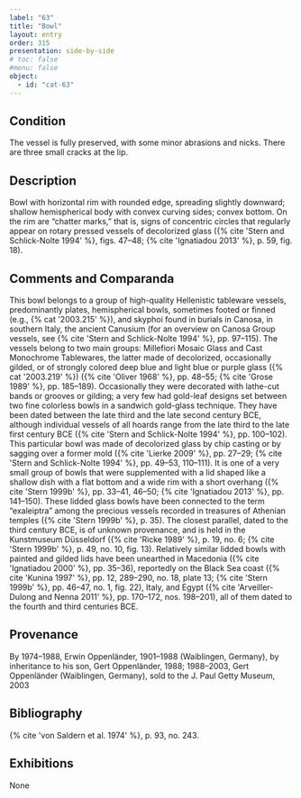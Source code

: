 ```yaml
---
label: "63"
title: "Bowl"
layout: entry
order: 315
presentation: side-by-side
# toc: false
#menu: false 
object:
  - id: "cat-63"
---
```


## Condition

The vessel is fully preserved, with some minor abrasions and nicks. There are three small cracks at the lip.

## Description

Bowl with horizontal rim with rounded edge, spreading slightly downward; shallow hemispherical body with convex curving sides; convex bottom. On the rim are “chatter marks,” that is, signs of concentric circles that regularly appear on rotary pressed vessels of decolorized glass ({% cite 'Stern and Schlick-Nolte 1994' %}, figs. 47–48; {% cite 'Ignatiadou 2013' %}, p. 59, fig. 18).

## Comments and Comparanda

This bowl belongs to a group of high-quality Hellenistic tableware vessels, predominantly plates, hemispherical bowls, sometimes footed or finned (e.g., {% cat '2003.215' %}), and skyphoi found in burials in Canosa, in southern Italy, the ancient Canusium (for an overview on Canosa Group vessels, see {% cite 'Stern and Schlick-Nolte 1994' %}, pp. 97–115). The vessels belong to two main groups: Millefiori Mosaic Glass and Cast Monochrome Tablewares, the latter made of decolorized, occasionally gilded, or of strongly colored deep blue and light blue or purple glass ({% cat '2003.219' %}) ({% cite 'Oliver 1968' %}, pp. 48–55; {% cite 'Grose 1989' %}, pp. 185–189). Occasionally they were decorated with lathe-cut bands or grooves or gilding; a very few had gold-leaf designs set between two fine colorless bowls in a sandwich gold-glass technique. They have been dated between the late third and the late second century BCE, although individual vessels of all hoards range from the late third to the late first century BCE ({% cite 'Stern and Schlick-Nolte 1994' %}, pp. 100–102). This particular bowl was made of decolorized glass by chip casting or by sagging over a former mold ({% cite 'Lierke 2009' %}, pp. 27–29; {% cite 'Stern and Schlick-Nolte 1994' %}, pp. 49–53, 110–111). It is one of a very small group of bowls that were supplemented with a lid shaped like a shallow dish with a flat bottom and a wide rim with a short overhang ({% cite 'Stern 1999b' %}, pp. 33–41, 46–50; {% cite 'Ignatiadou 2013' %}, pp. 141–150). These lidded glass bowls have been connected to the term “exaleiptra” among the precious vessels recorded in treasures of Athenian temples ({% cite 'Stern 1999b' %}, p. 35). The closest parallel, dated to the third century BCE, is of unknown provenance, and is held in the Kunstmuseum Düsseldorf ({% cite 'Ricke 1989' %}, p. 19, no. 6; {% cite 'Stern 1999b' %}, p. 49, no. 10, fig. 13). Relatively similar lidded bowls with painted and gilded lids have been unearthed in Macedonia ({% cite 'Ignatiadou 2000' %}, pp. 35–36), reportedly on the Black Sea coast ({% cite 'Kunina 1997' %}, pp. 12, 289–290, no. 18, plate 13; {% cite 'Stern 1999b' %}, pp. 46–47, no. 1, fig. 22), Italy, and Egypt ({% cite 'Arveiller-Dulong and Nenna 2011' %}, pp. 170–172, nos. 198–201), all of them dated to the fourth and third centuries BCE.

## Provenance

By 1974–1988, Erwin Oppenländer, 1901–1988 (Waiblingen, Germany), by inheritance to his son, Gert Oppenländer, 1988; 1988–2003, Gert Oppenländer (Waiblingen, Germany), sold to the J. Paul Getty Museum, 2003

## Bibliography

{% cite 'von Saldern et al. 1974' %}, p. 93, no. 243.

## Exhibitions

None